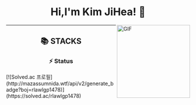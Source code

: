 
<h1 align="center"> Hi,I'm Kim JiHea! 👋 </h1>
<img align="right" alt="GIF" src="https://media.giphy.com/media/Cmr1OMJ2FN0B2/giphy.gif" width="200"/>

<hr> 
<div align=center><h2>📚 STACKS</h2></div> 

<div align=center><h3>⚡ Status</h3></div> 
[![Solved.ac
프로필](http://mazassumnida.wtf/api/v2/generate_badge?boj=rlawlgp1478)](https://solved.ac/rlawlgp1478)

<!--
**wanghoreng/wanghoreng** is a ✨ _special_ ✨ repository because its `README.md` (this file) appears on your GitHub profile.

Here are some ideas to get you started:

- 🔭 I’m currently working on ...
- 🌱 I’m currently learning ...
- 👯 I’m looking to collaborate on ...
- 🤔 I’m looking for help with ...
- 💬 Ask me about ...
- 📫 How to reach me: ...
- 😄 Pronouns: ...
- ⚡ Fun fact: ...
-->
